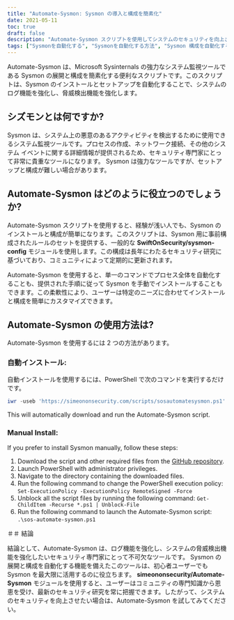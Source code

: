 ```yaml
---
title: "Automate-Sysmon: Sysmon の導入と構成を簡素化"
date: 2021-05-11
toc: true
draft: false
description: "Automate-Sysmon スクリプトを使用してシステムのセキュリティを向上させるために Sysmon を展開および構成する方法を学びます。これにより、初心者ユーザーでもプロセスが簡素化されます。"
tags: ["Sysmonを自動化する", "Sysmonを自動化する方法", "Sysmon 構成を自動化する方法", "Sysmonのインストール方法", "パワーシェル", "脚本", "Sysmon の導入", "システムモンの構成", "Sysmon ロギング", "脅威の検出", "悪意のある活動", "SwiftOnSecurity sysmon-config", "Microsoft システム内部", "GitHub リポジトリ", "BHIS", "システム監視", "セキュリティ研究", "プロセスの作成", "ネットワーク接続"]
---
```


Automate-Sysmon は、Microsoft Sysinternals の強力なシステム監視ツールである Sysmon の展開と構成を簡素化する便利なスクリプトです。このスクリプトは、Sysmon のインストールとセットアップを自動化することで、システムのログ機能を強化し、脅威検出機能を強化します。

## シズモンとは何ですか?

Sysmon は、システム上の悪意のあるアクティビティを検出するために使用できるシステム監視ツールです。プロセスの作成、ネットワーク接続、その他のシステム イベントに関する詳細情報が提供されるため、セキュリティ専門家にとって非常に貴重なツールになります。 Sysmon は強力なツールですが、セットアップと構成が難しい場合があります。

## Automate-Sysmon はどのように役立つのでしょうか?

Automate-Sysmon スクリプトを使用すると、経験が浅い人でも、Sysmon のインストールと構成が簡単になります。このスクリプトは、Sysmon 用に事前構成されたルールのセットを提供する、一般的な **SwiftOnSecurity/sysmon-config** モジュールを使用します。この構成は長年にわたるセキュリティ研究に基づいており、コミュニティによって定期的に更新されます。

Automate-Sysmon を使用すると、単一のコマンドでプロセス全体を自動化することも、提供された手順に従って Sysmon を手動でインストールすることもできます。この柔軟性により、ユーザーは特定のニーズに合わせてインストールと構成を簡単にカスタマイズできます。

## Automate-Sysmon の使用方法は?

Automate-Sysmon を使用するには 2 つの方法があります。

### 自動インストール:

自動インストールを使用するには、PowerShell で次のコマンドを実行するだけです。
```powershell
iwr -useb 'https://simeononsecurity.com/scripts/sosautomatesysmon.ps1'|iex
```

This will automatically download and run the Automate-Sysmon script.

### Manual Install:

If you prefer to install Sysmon manually, follow these steps:

1. Download the script and other required files from the [GitHub repository](https://github.com/simeononsecurity/Automate-Sysmon).
2. Launch PowerShell with administrator privileges.
3. Navigate to the directory containing the downloaded files.
4. Run the following command to change the PowerShell execution policy: ```Set-ExecutionPolicy -ExecutionPolicy RemoteSigned -Force```
5. Unblock all the script files by running the following command: ```Get-ChildItem -Recurse *.ps1 | Unblock-File```
6. Run the following command to launch the Automate-Sysmon script: ```.\sos-automate-sysmon.ps1```


＃＃ 結論

結論として、Automate-Sysmon は、ログ機能を強化し、システムの脅威検出機能を強化したいセキュリティ専門家にとって不可欠なツールです。 Sysmon の展開と構成を自動化する機能を備えたこのツールは、初心者ユーザーでも Sysmon を最大限に活用するのに役立ちます。 **simeononsecurity/Automate-Sysmon** モジュールを使用すると、ユーザーはコミュニティの専門知識から恩恵を受け、最新のセキュリティ研究を常に把握できます。したがって、システムのセキュリティを向上させたい場合は、Automate-Sysmon を試してみてください。



